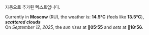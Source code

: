 
자동으로 추가된 텍스트입니다.

<!--START_SECTION:weather:moscow-->
Currently in **Moscow** (RU), the weather is: **14.5°C** (feels like **13.5°C**), ***scattered clouds***<br/>
On *September 12, 2025*, the *sun rises* at 🌅**05:55** and *sets* at 🌇**18:56**.
<!--END_SECTION:weather-->
